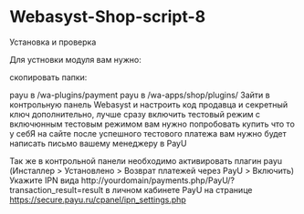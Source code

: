 # Webasyst-Shop-script-8

Установка и проверка

Для устновки модуля вам нужно:

скопировать папки:

payu в /wa-plugins/payment
payu в /wa-apps/shop/plugins/
Зайти в контрольную панель Webasyst и настроить код продавца и секретный ключ дополнительно, лучше сразу включить тестовый режим с включюнным тестовым режимом вам нужно попробовать купить что то у себЯ на сайте после успешного тестового платежа вам нужно будет написать письмо вашему менеджеру в PayU

Так же в контрольной панели необходимо активировать плагин payu (Инсталлер > Установлено > Возврат платежей через PayU > Включить)
Укажите IPN вида http://yourdomain/payments.php/PayU/?transaction_result=result
в личном кабинете PayU на странице https://secure.payu.ru/cpanel/ipn_settings.php 
